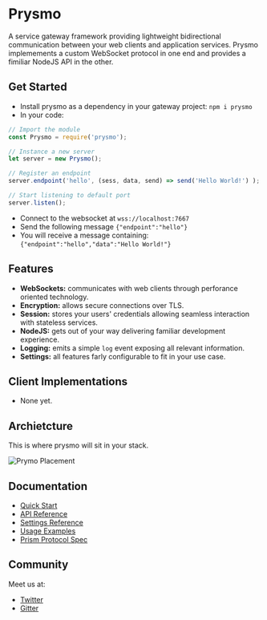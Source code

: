 # Prysmo

A service gateway framework providing lightweight bidirectional communication between your web clients and application services. Prysmo implemements a custom WebSocket protocol in one end and provides a fimiliar NodeJS API in the other.

## Get Started
- Install prysmo as a dependency in your gateway project: `npm i prysmo`
- In your code:

```js
// Import the module
const Prysmo = require('prysmo');

// Instance a new server
let server = new Prysmo();

// Register an endpoint
server.endpoint('hello', (sess, data, send) => send('Hello World!') );

// Start listening to default port
server.listen();
```

- Connect to the websocket at `wss://localhost:7667`
- Send the following message `{"endpoint":"hello"}`
- You will receive a message containing: `{"endpoint":"hello","data":"Hello World!"}`

## Features
- **WebSockets:** communicates with web clients through perforance oriented technology.
- **Encryption:** allows secure connections over TLS.
- **Session:** stores your users' credentials allowing seamless interaction with stateless services.
- **NodeJS:** gets out of your way delivering familiar development experience.
- **Logging:** emits a simple `log` event exposing all relevant information.
- **Settings:** all features farly configurable to fit in your use case.

## Client Implementations
- None yet.

## Archietcture

This is where prysmo will sit in your stack.

![Prymo Placement](https://i.imgur.com/mnjAYWM.png)

## Documentation
- [Quick Start]()
- [API Reference]()
- [Settings Reference]()
- [Usage Examples]()
- [Prism Protocol Spec]()

## Community
Meet us at:

- [Twitter](https://twitter.com/_prysmo)
- [Gitter](https://gitter.im/prysmo/community)